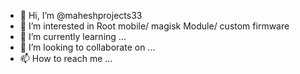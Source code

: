 - 👋 Hi, I’m @maheshprojects33
- 👀 I’m interested in Root mobile/ magisk Module/ custom firmware 
- 🌱 I’m currently learning ...
- 💞️ I’m looking to collaborate on ...
- 📫 How to reach me ...

<!---
maheshprojects33/maheshprojects33 is a ✨ special ✨ repository because its `README.md` (this file) appears on your GitHub profile.
You can click the Preview link to take a look at your changes.
--->
